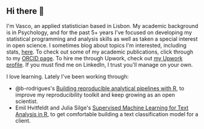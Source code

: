 ## Hi there 👋

I'm Vasco, an applied statistician based in Lisbon. My academic background is in Psychology, and for the past 5+ years I've focused on developing my statistical programming and analysis skills as well as taken a special interest in open science. I sometimes blog about topics I'm interested, including stats, [here](https://vbrazao.github.io/blog/). To check out some of my academic publications, click through to my [ORCID page](https://orcid.org/my-orcid?orcid=0009-0009-2206-202X). To hire me through Upwork, check out [my Upwork profile](https://www.upwork.com/freelancers/~010ee2f24d43313103). If you must find me on LinkedIn, I trust you'll manage on your own.

I love learning. Lately I've been working through:
- @b-rodrigues's [Building reproducible analytical pipelines with R](https://raps-with-r.dev/), to improve my reproducibility toolkit and keep growing as an open scientist.
- Emil Hvitfeldt and Julia Silge's [Supervised Machine Learning for Text Analysis in R](https://smltar.com/), to get comfortable building a text classification model for a client.


<!--
**vbrazao/vbrazao** is a ✨ _special_ ✨ repository because its `README.md` (this file) appears on your GitHub profile.

Here are some ideas to get you started:

- 🔭 I’m currently working on ...
- 🌱 I’m currently learning ...
- 👯 I’m looking to collaborate on ...
- 🤔 I’m looking for help with ...
- 💬 Ask me about ...
- 📫 How to reach me: ...
- 😄 Pronouns: ...
- ⚡ Fun fact: ...
-->
